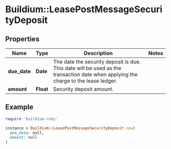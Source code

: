 # Buildium::LeasePostMessageSecurityDeposit

## Properties

| Name | Type | Description | Notes |
| ---- | ---- | ----------- | ----- |
| **due_date** | **Date** | The date the security deposit is due. This date will be used as the transaction date when applying the charge to the lease ledger. |  |
| **amount** | **Float** | Security deposit amount. |  |

## Example

```ruby
require 'buildium-ruby'

instance = Buildium::LeasePostMessageSecurityDeposit.new(
  due_date: null,
  amount: null
)
```

